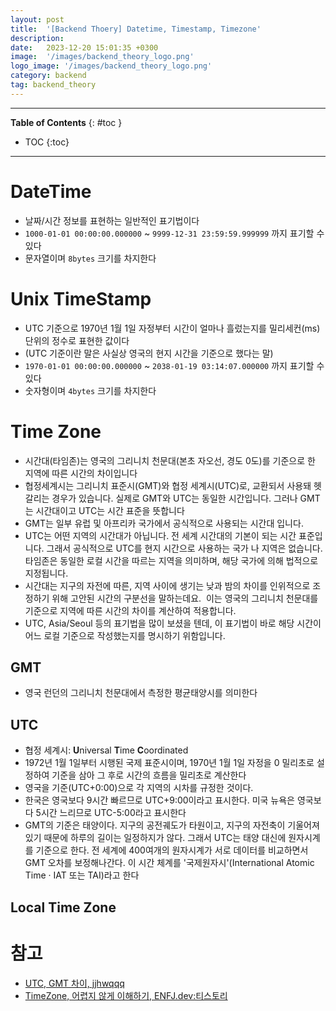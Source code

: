 ```yaml
---
layout: post
title:  '[Backend Thoery] Datetime, Timestamp, Timezone'
description: 
date:   2023-12-20 15:01:35 +0300
image:  '/images/backend_theory_logo.png'
logo_image: '/images/backend_theory_logo.png'
category: backend
tag: backend_theory
---
```


---
**Table of Contents**
{: #toc }
*  TOC
{:toc}

---

# DateTime

- 날짜/시간 정보를 표현하는 일반적인 표기법이다
- `1000-01-01 00:00:00.000000` ~ `9999-12-31 23:59:59.999999` 까지 표기할 수 있다
- 문자열이며 `8bytes` 크기를 차지한다



# Unix TimeStamp

- UTC 기준으로 1970년 1월 1일 자정부터 시간이 얼마나 흘렀는지를 밀리세컨(ms) 단위의 정수로 표현한 값이다
- (UTC 기준이란 말은 사실상 영국의 현지 시간을 기준으로 했다는 말)
- `1970-01-01 00:00:00.000000` ~ `2038-01-19 03:14:07.000000` 까지 표기할 수 있다
- 숫자형이며 `4bytes` 크기를 차지한다



# Time Zone

- 시간대(타임존)는 영국의 그리니치 천문대(본초 자오선, 경도 0도)를 기준으로 한 지역에 따른 시간의 차이입니다
- 협정세계시는 그리니치 표준시(GMT)와 협정 세계시(UTC)로, 교환되서 사용돼 헷갈리는 경우가 있습니다. 실제로 GMT와 UTC는 동일한 시간입니다. 그러나 GMT는 시간대이고 UTC는 시간 표준을 뜻합니다
- GMT는 일부 유럽 및 아프리카 국가에서 공식적으로 사용되는 시간대 입니다. 
- UTC는 어떤 지역의 시간대가 아닙니다. 전 세계 시간대의 기본이 되는 시간 표준입니다. 그래서 공식적으로 UTC를 현지 시간으로 사용하는 국가 나 지역은 없습니다.
타임존은 동일한 로컬 시간을 따르는 지역을 의미하며, 해당 국가에 의해 법적으로 지정됩니다. 
- 시간대는 지구의 자전에 따른, 지역 사이에 생기는 낮과 밤의 차이를 인위적으로 조정하기 위해 고안된 시간의 구분선을 말하는데요.  이는 영국의 그리니치 천문대를 기준으로 지역에 따른 시간의 차이를 계산하여 적용합니다.
- UTC, Asia/Seoul 등의 표기법을 많이 보셨을 텐데, 이 표기법이 바로 해당 시간이 어느 로컬 기준으로 작성했는지를 명시하기 위함입니다.

## GMT

- 영국 런던의 그리니치 천문대에서 측정한 평균태양시를 의미한다

## UTC

- 협정 세계시: **U**niversal **T**ime **C**oordinated
- 1972년 1월 1일부터 시행된 국제 표준시이며, 1970년 1월 1일 자정을 0 밀리초로 설정하여 기준을 삼아 그 후로 시간의 흐름을 밀리초로 계산한다
- 영국을 기준(UTC+0:00)으로 각 지역의 시차를 규정한 것이다. 
- 한국은 영국보다 9시간 빠르므로 UTC+9:00이라고 표시한다. 미국 뉴욕은 영국보다 5시간 느리므로 UTC-5:00라고 표시한다
- GMT의 기준은 태양이다. 지구의 공전궤도가 타원이고, 지구의 자전축이 기울어져 있기 때문에 하루의 길이는 일정하지가 않다. 그래서 UTC는 태양 대신에 원자시계를 기준으로 한다. 전 세계에 400여개의 원자시계가 서로 데이터를 비교하면서 GMT 오차를 보정해나간다. 이 시간 체계를 '국제원자시'(International Atomic Time · IAT 또는 TAI)라고 한다


## Local Time Zone

# 참고

- [UTC, GMT 차이, jjhwqqq](https://jjhwqqq.tistory.com/292)
- [TimeZone, 어렵지 않게 이해하기, ENFJ.dev:티스토리](https://gngsn.tistory.com/167)